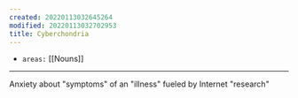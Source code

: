 ```yaml
---
created: 20220113032645264
modified: 20220113032702953
title: Cyberchondria
---
```


- `areas:` [[Nouns]]

---

Anxiety about "symptoms" of an "illness" fueled by Internet "research"
